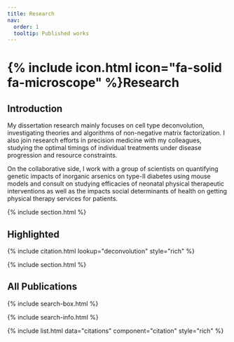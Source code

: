 ```yaml
---
title: Research
nav:
  order: 1
  tooltip: Published works
---
```


# {% include icon.html icon="fa-solid fa-microscope" %}Research

## Introduction

My dissertation research mainly focuses on cell type deconvolution, investigating theories and algorithms of non-negative matrix factorization. I also join research efforts in precision medicine with my colleagues, studying the optimal timings of individual treatments under disease progression and resource constraints.

On the collaborative side, I work with a group of scientists on quantifying genetic impacts of inorganic arsenics on type-II diabetes using mouse models and consult on studying efficacies of neonatal physical therapeutic interventions as well as the impacts social determinants of health on getting physical therapy services for patients.

{% include section.html %}

## Highlighted

{% include citation.html lookup="deconvolution" style="rich" %}

<!-- To be updated. -->

{% include section.html %}

## All Publications

{% include search-box.html %}

{% include search-info.html %}

{% include list.html data="citations" component="citation" style="rich" %}
